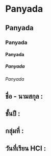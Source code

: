 # Panyada
## Panyada
### Panyada
#### Panyada
##### Panyada
###### Panyada
## ชื่อ - นามสกุล :
## ชั้นปี :
## กลุ่มที่ :
## วันที่เรียน HCI :
